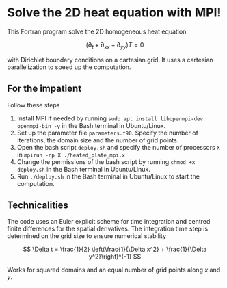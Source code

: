 # Solve the 2D heat equation with MPI!
This Fortran program solve the 2D homogeneous heat equation 

$$ \left(\partial_t + \partial_{xx} + \partial_{yy}\right) T = 0 $$

with Dirichlet boundary conditions on a cartesian grid. It uses a cartesian parallelization to speed up the computation.

## For the impatient
Follow these steps
1. Install MPI if needed by running `sudo apt install libopenmpi-dev openmpi-bin -y` in the Bash terminal in Ubuntu/Linux.
2. Set up the parameter file `parameters.f90`. Specify the number of iterations, the domain size and the number of grid points. 
3. Open the bash script `deploy.sh` and specify the number of processors `X` in `mpirun -np X ./heated_plate_mpi.x`
4. Change the permissions of the bash script by running `chmod +x deploy.sh` in the Bash terminal in Ubuntu/Linux.
5. Run `./deploy.sh` in the Bash terminal in Ubuntu/Linux to start the computation.

## Technicalities 
The code uses an Euler explicit scheme for time integration and centred finite differences for the spatial derivatives. The integration time step is determined on the grid size to ensure numerical stability

$$ \Delta t = \frac{1}{2} \left(\frac{1}{\Delta x^2} + \frac{1}{\Delta y^2}\right)^{-1} $$

Works for squared domains and an equal number of grid points along $x$ and $y$. 

